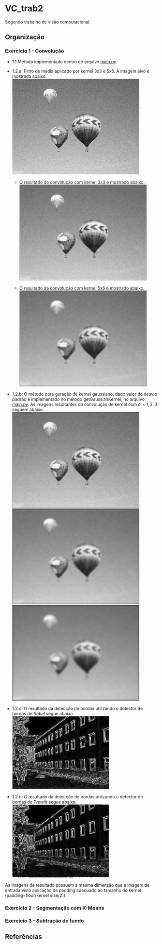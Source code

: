 # VC_trab2

Segundo trabalho de visão computacional.

## Organização

### Exercício 1 - Convolução

- 1.1 Método implementado dentro do arquivo [main.py](/ex1-convolucao/main.py).
- 1.2.a: Filtro de média aplicado por kernel 3x3 e 5x5. A imagem alvo é mostrada abaixo.
![Imagem Original](/ex1-convolucao/imgs/noisy.jpg)

  - O resultado da convolução com kernel 3x3 é mostrado abaixo.
  ![Imagem Original](/ex1-convolucao/out/a_3_3.png)

  - O resultado da convolução com kernel 5x5 é mostrado abaixo.
  ![Imagem Original](/ex1-convolucao/out/a_5_5.png)

- 1.2.b: O método para geração de kernel gaussiano, dado valor do desvio padrão é implementado no método getGaussianKernel, no arquivo [main.py](/ex1-convolucao/main.py). As imagens resultantes da convolução de kernel com $\sigma= 1,2,3$ seguem abaixo.
![Imagem Original](/ex1-convolucao/out/b_sigma_1.png)
![Imagem Original](/ex1-convolucao/out/b_sigma_2.png)
![Imagem Original](/ex1-convolucao/out/b_sigma_3.png)

- 1.2.c: O resultado da detecção de bordas utilizando o detector de bordas de *Sobel* segue abaixo.
![Imagem Original](/ex1-convolucao/out/sobel.png)

- 1.2.d: O resultado da detecção de bordas utilizando o detector de bordas de *Prewitt* segue abaixo.
![Imagem Original](/ex1-convolucao/out/prewitt.png)

As imagens de resultado possuem a mesma dimensão que a imagem de entrada visto aplicação de padding adequado ao tamanho do kernel (padding=floor(kernel size/2)).

### Exercício 2 - Segmentação com K-Means

### Exercício 3 - Subtração de fundo

## Referências
